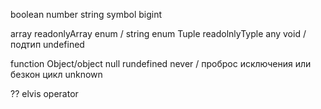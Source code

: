 boolean 
number
string
symbol
bigint

array
readonlyArray
enum / string enum
Tuple
readolnlyTyple
any
void / подтип undefined

function
Object/object
null
rundefined
never / проброс исключения или безкон цикл
unknown 

?? elvis operator
